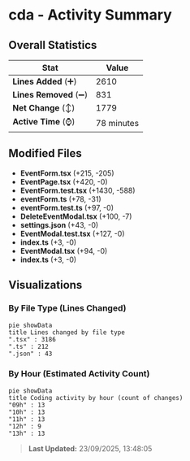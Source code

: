 # cda - Activity Summary 

## Overall Statistics

| Stat                   | Value                                                             |
| ---------------------- | ----------------------------------------------------------------- |
| **Lines Added** (➕)   | 2610                                          |
| **Lines Removed** (➖) | 831                                        |
| **Net Change** (↕)    | 1779                |
| **Active Time** (⌚)   | 78 minutes |


## Modified Files
- **EventForm.tsx** (+215, -205)
- **EventPage.tsx** (+420, -0)
- **EventForm.test.tsx** (+1430, -588)
- **eventForm.ts** (+78, -31)
- **eventForm.test.ts** (+97, -0)
- **DeleteEventModal.tsx** (+100, -7)
- **settings.json** (+43, -0)
- **EventModal.test.tsx** (+127, -0)
- **index.ts** (+3, -0)
- **EventModal.tsx** (+94, -0)
- **index.ts** (+3, -0)

## Visualizations

### By File Type (Lines Changed)

```mermaid
pie showData
title Lines changed by file type
".tsx" : 3186
".ts" : 212
".json" : 43
```

### By Hour (Estimated Activity Count)

```mermaid
pie showData
title Coding activity by hour (count of changes)
"09h" : 13
"10h" : 13
"11h" : 13
"12h" : 9
"13h" : 13
```


> **Last Updated:** 23/09/2025, 13:48:05